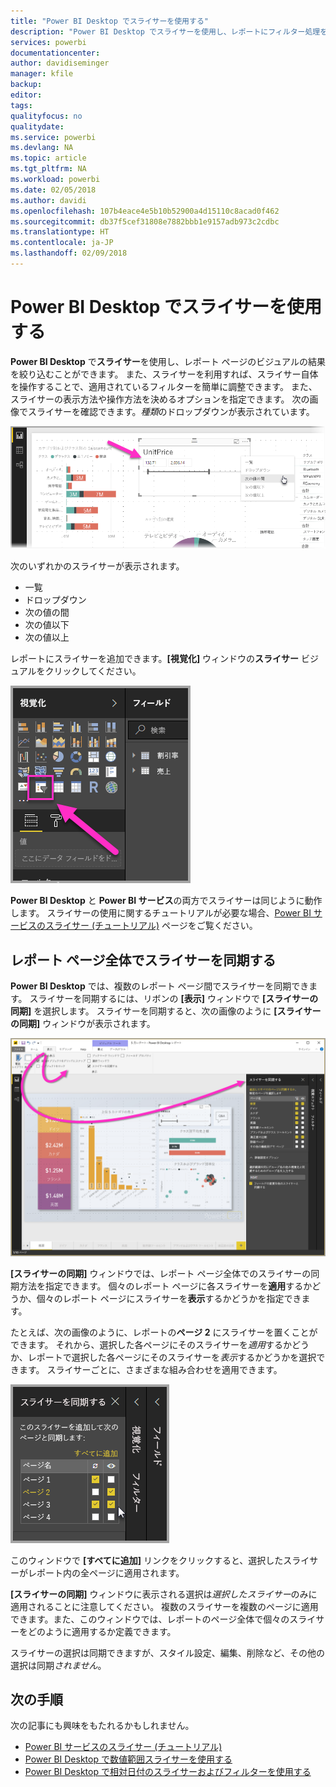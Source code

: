 ```yaml
---
title: "Power BI Desktop でスライサーを使用する"
description: "Power BI Desktop でスライサーを使用し、レポートにフィルター処理を適用したり、レポートを強調表示したり、カスタマイズしたりできます。"
services: powerbi
documentationcenter: 
author: davidiseminger
manager: kfile
backup: 
editor: 
tags: 
qualityfocus: no
qualitydate: 
ms.service: powerbi
ms.devlang: NA
ms.topic: article
ms.tgt_pltfrm: NA
ms.workload: powerbi
ms.date: 02/05/2018
ms.author: davidi
ms.openlocfilehash: 107b4eace4e5b10b52900a4d15110c8acad0f462
ms.sourcegitcommit: db37f5cef31808e7882bbb1e9157adb973c2cdbc
ms.translationtype: HT
ms.contentlocale: ja-JP
ms.lasthandoff: 02/09/2018
---
```

# <a name="using-slicers-power-bi-desktop"></a>Power BI Desktop でスライサーを使用する

**Power BI Desktop** で**スライサー**を使用し、レポート ページのビジュアルの結果を絞り込むことができます。 また、スライサーを利用すれば、スライサー自体を操作することで、適用されているフィルターを簡単に調整できます。 また、スライサーの表示方法や操作方法を決めるオプションを指定できます。 次の画像でスライサーを確認できます。*種類*のドロップダウンが表示されています。 

![](media/desktop-slicers/desktop-slicers_01.png)

次のいずれかのスライサーが表示されます。

* 一覧
* ドロップダウン
* 次の値の間
* 次の値以下
* 次の値以上

レポートにスライサーを追加できます。**[視覚化]** ウィンドウの**スライサー** ビジュアルをクリックしてください。

![](media/desktop-slicers/desktop-slicers_02.png)

**Power BI Desktop** と **Power BI サービス**の両方でスライサーは同じように動作します。 スライサーの使用に関するチュートリアルが必要な場合、[Power BI サービスのスライサー (チュートリアル)](power-bi-visualization-slicers.md) ページをご覧ください。

## <a name="synchronize-slicers-across-report-pages"></a>レポート ページ全体でスライサーを同期する

**Power BI Desktop** では、複数のレポート ページ間でスライサーを同期できます。 スライサーを同期するには、リボンの **[表示]** ウィンドウで **[スライサーの同期]** を選択します。 スライサーを同期すると、次の画像のように **[スライサーの同期]** ウィンドウが表示されます。

![](media/desktop-slicers/desktop-slicers_03.png)

**[スライサーの同期]** ウィンドウでは、レポート ページ全体でのスライサーの同期方法を指定できます。 個々のレポート ページに各スライサーを**適用**するかどうか、個々のレポート ページにスライサーを**表示**するかどうかを指定できます。

たとえば、次の画像のように、レポートの**ページ 2** にスライサーを置くことができます。 それから、選択した各ページにそのスライサーを*適用*するかどうか、レポートで選択した各ページにそのスライサーを*表示*するかどうかを選択できます。 スライサーごとに、さまざまな組み合わせを適用できます。 

![](media/desktop-slicers/desktop-slicers_04.png)

このウィンドウで **[すべてに追加]** リンクをクリックすると、選択したスライサーがレポート内の全ページに適用されます。

**[スライサーの同期]** ウィンドウに表示される選択は*選択したスライサー*のみに適用されることに注意してください。 複数のスライサーを複数のページに適用できます。また、このウィンドウでは、レポートのページ全体で個々のスライサーをどのように適用するか定義できます。 

スライサーの選択は同期できますが、スタイル設定、編集、削除など、その他の選択は同期*されません*。 

## <a name="next-steps"></a>次の手順

次の記事にも興味をもたれるかもしれません。

* [Power BI サービスのスライサー (チュートリアル)](power-bi-visualization-slicers.md)
* [Power BI Desktop で数値範囲スライサーを使用する](desktop-slicer-numeric-range.md)
* [Power BI Desktop で相対日付のスライサーおよびフィルターを使用する](desktop-slicer-filter-date-range.md)

